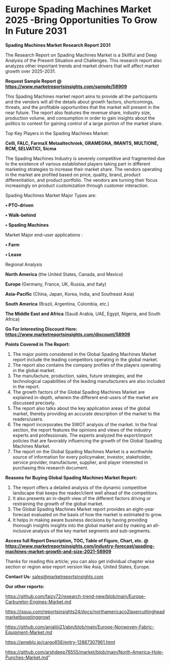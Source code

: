 # Europe Spading Machines Market 2025 -Bring Opportunities To Grow In Future 2031

<strong>Spading Machines Market Research Report 2031</strong>

The Research Report on Spading Machines Market is a Skillful and Deep Analysis of the Present Situation and Challenges. This research report also analyzes other important trends and market drivers that will affect market growth over 2025-2031.

<strong>Request Sample Report @ <a href=https://www.marketreportsinsights.com/sample/58909>https://www.marketreportsinsights.com/sample/58909</a></strong>

This Spading Machines market report aims to provide all the participants and the vendors will all the details about growth factors, shortcomings, threats, and the profitable opportunities that the market will present in the near future. The report also features the revenue share, industry size, production volume, and consumption in order to gain insights about the politics to contest for gaining control of a large portion of the market share.

Top Key Players in the Spading Machines Market:

<strong>Celli, FALC, FarmaX Metaaltechniek, GRAMEGNA, IMANTS, MULTIONE, RCM, SELVATICI, Sicma</strong>

The Spading Machines Industry is severely competitive and fragmented due to the existence of various established players taking part in different marketing strategies to increase their market share. The vendors operating in the market are profiled based on price, quality, brand, product differentiation, and product portfolio. The vendors are turning their focus increasingly on product customization through customer interaction.

Spading Machines Market Major Types are:

<strong>• PTO-driven

• Walk-behind

• Spading Machines</strong>

Market Major end-user applications :

<strong>• Farm

• Lease</strong>

Regional Analysis

</u><strong><b>North America</b></strong> (the United States, Canada, and Mexico)

<strong><b>Europe </b></strong>(Germany, France, UK, Russia, and Italy)

<strong><b>Asia-Pacific</b></strong> (China, Japan, Korea, India, and Southeast Asia)

<strong><b>South America</b></strong> (Brazil, Argentina, Colombia, etc.)

<strong><b>The Middle East and Africa</b></strong> (Saudi Arabia, UAE, Egypt, Nigeria, and South Africa)

<strong>Go For Interesting Discount Here: <a href=https://www.marketreportsinsights.com/discount/58909>https://www.marketreportsinsights.com/discount/58909</a></strong>

<strong>Points Covered in The Report:</strong>
<ol>
  <li>The major points considered in the Global Spading Machines Market report include the leading competitors operating in the global market.</li>
  <li>The report also contains the company profiles of the players operating in the global market.</li>
  <li>The manufacture, production, sales, future strategies, and the technological capabilities of the leading manufacturers are also included in the report.</li>
  <li>The growth factors of the Global Spading Machines Market are explained in-depth, wherein the different end-users of the market are discussed precisely.</li>
  <li>The report also talks about the key application areas of the global market, thereby providing an accurate description of the market to the readers/users.</li>
  <li>The report incorporates the SWOT analysis of the market. In the final section, the report features the opinions and views of the industry experts and professionals. The experts analyzed the export/import policies that are favorably influencing the growth of the Global Spading Machines Market.</li>
  <li>The report on the Global Spading Machines Market is a worthwhile source of information for every policymaker, investor, stakeholder, service provider, manufacturer, supplier, and player interested in purchasing this research document.</li>
</ol>
<strong>Reasons for Buying Global Spading Machines Market Report:</strong>

<ol>
  <li>The report offers a detailed analysis of the dynamic competitive landscape that keeps the reader/client well ahead of the competitors.</li>
  <li>It also presents an in-depth view of the different factors driving or restraining the growth of the global market.</li>
  <li>The Global Spading Machines Market report provides an eight-year forecast evaluated on the basis of how the market is estimated to grow.</li>
  <li>It helps in making aware business decisions by having providing thorough insights insights into the global market and by making an all-inclusive analysis of the key market segments and sub-segments.</li>
</ol>
<strong>Access full Report Description, TOC, Table of Figure, Chart, etc. @ <a href=https://www.marketreportsinsights.com/industry-forecast/spading-machines-market-growth-and-size-2021-58909>https://www.marketreportsinsights.com/industry-forecast/spading-machines-market-growth-and-size-2021-58909</a></strong>


Thanks for reading this article; you can also get individual chapter wise section or region wise report version like Asia, United States, Europe.

<strong>Contact Us:</strong>
sales@marketreportsinsights.com

<strong>Our other reports:</strong>

<a href=https://github.com/faizy72/research-trend-new/blob/main/Europe-Carburetor-Engines-Market.md>https://github.com/faizy72/research-trend-new/blob/main/Europe-Carburetor-Engines-Market.md</a>

<a href=https://issuu.com/reportsinsights24/docs/northamericaco2lasercuttingheadmarketboostinggrowt>https://issuu.com/reportsinsights24/docs/northamericaco2lasercuttingheadmarketboostinggrowt</a>

<a href=https://github.com/anjaliiii21/abn/blob/main/Europe-Nonwoven-Fabric-Equipment-Market.md>https://github.com/anjaliiii21/abn/blob/main/Europe-Nonwoven-Fabric-Equipment-Market.md</a>

<a href=https://ameblo.jp/cargo656/entry-12887307961.html>https://ameblo.jp/cargo656/entry-12887307961.html</a>

<a href=https://github.com/arshdeep76555/market/blob/main/North-America-Hole-Punches-Market.md>https://github.com/arshdeep76555/market/blob/main/North-America-Hole-Punches-Market.md</a>"
